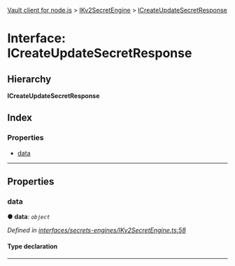 [Vault client for node.js](../README.md) > [IKv2SecretEngine](../modules/ikv2secretengine.md) > [ICreateUpdateSecretResponse](../interfaces/ikv2secretengine.icreateupdatesecretresponse.md)

# Interface: ICreateUpdateSecretResponse

## Hierarchy

**ICreateUpdateSecretResponse**

## Index

### Properties

* [data](ikv2secretengine.icreateupdatesecretresponse.md#data)

---

## Properties

<a id="data"></a>

###  data

**● data**: *`object`*

*Defined in [interfaces/secrets-engines/IKv2SecretEngine.ts:58](https://github.com/theogravity/vault-tacular/blob/ffc4ac1/src/interfaces/secrets-engines/IKv2SecretEngine.ts#L58)*

#### Type declaration

___


